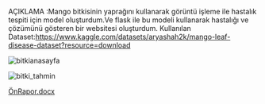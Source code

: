 AÇIKLAMA :Mango bitkisinin yaprağını kullanarak görüntü işleme ile hastalık tespiti  için model oluşturdum.Ve flask ile bu modeli kullanarak hastalığı ve çözümünü gösteren bir websitesi oluşturdum.
Kullanılan Dataset:https://www.kaggle.com/datasets/aryashah2k/mango-leaf-disease-dataset?resource=download


![bitkianasayfa](https://github.com/user-attachments/assets/5a5efeb8-e3ee-43eb-b42d-7d9131254b75)



![bitki_tahmin](https://github.com/user-attachments/assets/174b2a6a-4773-40b4-8208-f4be2813f37b)

[ÖnRapor.docx](https://github.com/user-attachments/files/17608464/OnRapor.docx)
